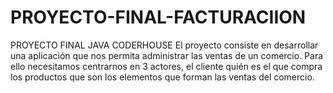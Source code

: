# PROYECTO-FINAL-FACTURACIION
PROYECTO FINAL JAVA CODERHOUSE   El proyecto consiste en desarrollar una aplicación que nos permita administrar las ventas de un comercio. Para ello necesitamos centrarnos en 3 actores, el cliente quién es el que compra los productos que son los elementos que forman las ventas del comercio.
